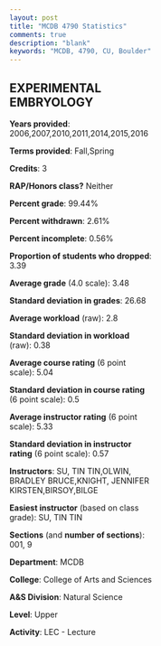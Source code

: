 ```yaml
---
layout: post
title: "MCDB 4790 Statistics"
comments: true
description: "blank"
keywords: "MCDB, 4790, CU, Boulder"
--- 
```

<head>
<script src="https://ajax.googleapis.com/ajax/libs/jquery/2.1.3/jquery.min.js"></script>
<script src="https://dl.dropboxusercontent.com/s/pc42nxpaw1ea4o9/highcharts.js?dl=0"></script>
<!-- <script src="../assets/js/highcharts.js"></script> -->
<style type="text/css">@font-face {
	font-family: "Bebas Neue";
	src: url(https://www.filehosting.org/file/details/544349/BebasNeue%20Regular.otf) format("opentype");
	}
	h1.Bebas { 
		font-family: "Bebas Neue", Verdana, Tahoma;
	}
</style>
</head>
<body>
	<div id="container" style="float: right; width: 45%; height: 88%; margin-left: 2.5%; margin-right: 2.5%;"></div>
	<script language="JavaScript">
		$(document).ready(function() {
		var chart = {type: 'column'};
		var title = {text: 'Grade Distribution'};
		var xAxis = {categories: ['A','B','C','D','F'],crosshair: true};
		var yAxis = {min: 0,title: {text: 'Percentage'}};
		var tooltip = {headerFormat: '<center><b><span style="font-size:20px">{point.key}</span></b></center>',
		               pointFormat: '<td style="padding:0"><b>{point.y:.1f}%</b></td>',
		               footerFormat: '</table>',shared: true,useHTML: true};
		var plotOptions = {column: {pointPadding: 0.0,borderWidth: 0}};  
		var credits = {enabled: false};var series= [{name: 'Percent',data: [67.06,23.53,6.47,0.0,2.94,]}];
		var json = {};
		json.chart = chart;
		json.title = title;
		json.tooltip = tooltip;
		json.xAxis = xAxis;
		json.yAxis = yAxis;  
		json.series = series;
		json.plotOptions = plotOptions;  
		json.credits = credits;
		$('#container').highcharts(json);
	});
	</script>
</body>
			   
## EXPERIMENTAL EMBRYOLOGY

**Years provided**: 2006,2007,2010,2011,2014,2015,2016

**Terms provided**: Fall,Spring

**Credits**: 3

**RAP/Honors class?** Neither

**Percent grade**: 99.44%

**Percent withdrawn**: 2.61%

**Percent incomplete**: 0.56%

**Proportion of students who dropped**: 3.39

**Average grade** (4.0 scale): 3.48

**Standard deviation in grades**: 26.68

**Average workload** (raw): 2.8

**Standard deviation in workload** (raw): 0.38

**Average course rating** (6 point scale): 5.04

**Standard deviation in course rating** (6 point scale): 0.5

**Average instructor rating** (6 point scale): 5.33

**Standard deviation in instructor rating** (6 point scale): 0.57

**Instructors**: SU, TIN TIN,OLWIN, BRADLEY BRUCE,KNIGHT, JENNIFER KIRSTEN,BIRSOY,BILGE

**Easiest instructor** (based on class grade): SU, TIN TIN

**Sections** (and **number of sections**): 001, 9

**Department**: MCDB

**College**: College of Arts and Sciences

**A&S Division**: Natural Science

**Level**: Upper

**Activity**: LEC - Lecture